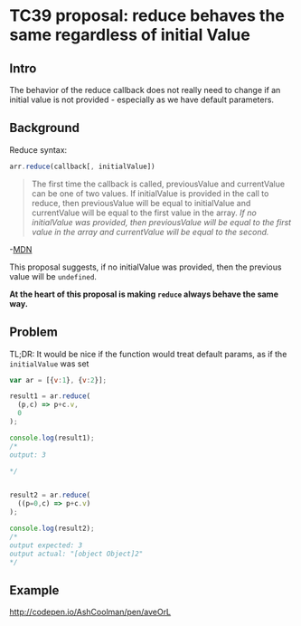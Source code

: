 # TC39 proposal: reduce behaves the same regardless of initial Value

## Intro

The behavior of the reduce callback does not really need to change if an initial value is not provided - especially as we have default parameters.

## Background

Reduce syntax:

```javascript
arr.reduce(callback[, initialValue])
```

>The first time the callback is called, previousValue and currentValue can be one of two values. If initialValue is provided in the call to reduce, then previousValue will be equal to initialValue and currentValue will be equal to the first value in the array. _If no initialValue was provided, then previousValue will be equal to the first value in the array and currentValue will be equal to the second._

-[MDN](https://developer.mozilla.org/en-US/docs/Web/JavaScript/Reference/Global_Objects/Array/Reduce#Description)

This proposal suggests, if no initialValue was provided, then the previous value will be `undefined`.

**At the heart of this proposal is making `reduce` always behave the same way.**


## Problem

TL;DR: It would be nice if the function would treat default params, as if the `initialValue` was set

```javascript
var ar = [{v:1}, {v:2}];

result1 = ar.reduce(
  (p,c) => p+c.v,
  0
);

console.log(result1);
/*
output: 3

*/


result2 = ar.reduce(
  ((p=0,c) => p+c.v)
);

console.log(result2);
/*
output expected: 3
output actual: "[object Object]2"
*/

```

## Example

http://codepen.io/AshCoolman/pen/aveOrL

